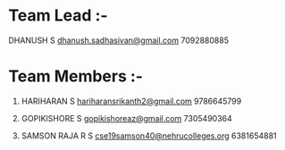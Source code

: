# **Team Lead :-**

DHANUSH S
dhanush.sadhasivan@gmail.com
7092880885

# **Team Members :-**

1. HARIHARAN S
    hariharansrikanth2@gmail.com
    9786645799

2. GOPIKISHORE S
    gopikishoreaz@gmail.com
    7305490364

3. SAMSON RAJA R S
    cse19samson40@nehrucolleges.org
    6381654881
